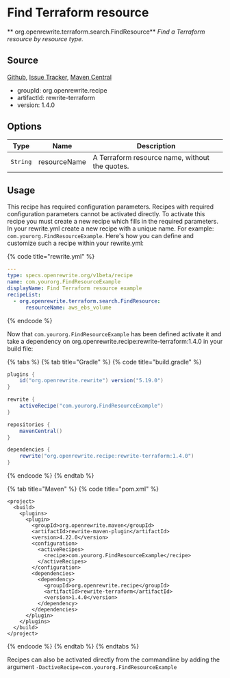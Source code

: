 # Find Terraform resource

** org.openrewrite.terraform.search.FindResource**
_Find a Terraform resource by resource type._

## Source

[Github](https://github.com/openrewrite/rewrite-terraform), [Issue Tracker](https://github.com/openrewrite/rewrite-terraform/issues), [Maven Central](https://search.maven.org/artifact/org.openrewrite.recipe/rewrite-terraform/1.4.0/jar)

* groupId: org.openrewrite.recipe
* artifactId: rewrite-terraform
* version: 1.4.0

## Options

| Type | Name | Description |
| -- | -- | -- |
| `String` | resourceName | A Terraform resource name, without the quotes. |


## Usage

This recipe has required configuration parameters. Recipes with required configuration parameters cannot be activated directly. To activate this recipe you must create a new recipe which fills in the required parameters. In your rewrite.yml create a new recipe with a unique name. For example: `com.yourorg.FindResourceExample`.
Here's how you can define and customize such a recipe within your rewrite.yml:

{% code title="rewrite.yml" %}
```yaml
---
type: specs.openrewrite.org/v1beta/recipe
name: com.yourorg.FindResourceExample
displayName: Find Terraform resource example
recipeList:
  - org.openrewrite.terraform.search.FindResource:
      resourceName: aws_ebs_volume
```
{% endcode %}

Now that `com.yourorg.FindResourceExample` has been defined activate it and take a dependency on org.openrewrite.recipe:rewrite-terraform:1.4.0 in your build file:

{% tabs %}
{% tab title="Gradle" %}
{% code title="build.gradle" %}
```groovy
plugins {
    id("org.openrewrite.rewrite") version("5.19.0")
}

rewrite {
    activeRecipe("com.yourorg.FindResourceExample")
}

repositories {
    mavenCentral()
}

dependencies {
    rewrite("org.openrewrite.recipe:rewrite-terraform:1.4.0")
}
```
{% endcode %}
{% endtab %}

{% tab title="Maven" %}
{% code title="pom.xml" %}
```markup
<project>
  <build>
    <plugins>
      <plugin>
        <groupId>org.openrewrite.maven</groupId>
        <artifactId>rewrite-maven-plugin</artifactId>
        <version>4.22.0</version>
        <configuration>
          <activeRecipes>
            <recipe>com.yourorg.FindResourceExample</recipe>
          </activeRecipes>
        </configuration>
        <dependencies>
          <dependency>
            <groupId>org.openrewrite.recipe</groupId>
            <artifactId>rewrite-terraform</artifactId>
            <version>1.4.0</version>
          </dependency>
        </dependencies>
      </plugin>
    </plugins>
  </build>
</project>
```
{% endcode %}
{% endtab %}
{% endtabs %}

Recipes can also be activated directly from the commandline by adding the argument `-DactiveRecipe=com.yourorg.FindResourceExample`
